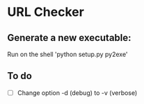 # URL Checker

## Generate a new executable:
Run on the shell 'python setup.py py2exe'

## To do
- [ ] Change option -d (debug) to -v (verbose)
